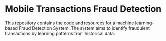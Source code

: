 # Mobile Transactions Fraud Detection
This repository contains the code and resources for a machine learning-based Fraud Detection System. The system aims to identify fraudulent transactions by learning patterns from historical data. 
